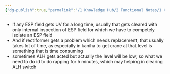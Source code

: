 ```yaml
---
{"dg-publish":true,"permalink":"/1 Knowledge Hub/2 Functional Notes/1 Career Notes/2 General Technical Notes/2 Power Plant Systems/ESP Fields/ESP Fields/","noteIcon":""}
---
```


- If any ESP field gets UV for a long time, usually that gets cleared with only internal inspection of ESP field for which we have to competely isolate an ESP field
- And if rectiformer gets a problem which needs replacement, that usually takes lot of time, as especially in kaniha to get crane at that level is something that is time consuming
- sometimes ALH gets acted but actually the level will be low, so what we need to do id to do rapping for 5 minutes, which may helping in clearing ALH switch 